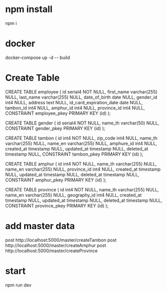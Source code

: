 <!-- npm init
npm init -y
npm i express body-parser cors
npm i @types/express typescript ts-node-dev rimraf --save-dev
npx tsc --init
npm install pg dotenv -->
# npm install
npm i

# docker
docker-compose up -d -- build

# Create Table
CREATE TABLE employee (
	id serial4 NOT NULL,
	first_name varchar(255) NULL,
	last_name varchar(255) NULL,
	date_of_birth date NULL,
	gender_id int4 NULL,
	address text NULL,
	id_card_expiration_date date NULL,
	tambon_id int4 NULL,
	amphur_id int4 NULL,
	province_id int4 NULL,
	CONSTRAINT employee_pkey PRIMARY KEY (id)
);

CREATE TABLE gender (
	id serial4 NOT NULL,
	name_th varchar(50) NULL,
	CONSTRAINT gender_pkey PRIMARY KEY (id)
);

CREATE TABLE tambon (
	id int4 NOT NULL,
	zip_code int4 NULL,
	name_th varchar(255) NULL,
	name_en varchar(255) NULL,
	amphure_id int4 NULL,
	created_at timestamp NULL,
	updated_at timestamp NULL,
	deleted_at timestamp NULL,
	CONSTRAINT tambon_pkey PRIMARY KEY (id)
);

CREATE TABLE amphur (
	id int4 NOT NULL,
	name_th varchar(255) NULL,
	name_en varchar(255) NULL,
	province_id int4 NULL,
	created_at timestamp NULL,
	updated_at timestamp NULL,
	deleted_at timestamp NULL,
	CONSTRAINT amphur_pkey PRIMARY KEY (id)
);

CREATE TABLE province (
	id int4 NOT NULL,
	name_th varchar(255) NULL,
	name_en varchar(255) NULL,
	geography_id int4 NULL,
	created_at timestamp NULL,
	updated_at timestamp NULL,
	deleted_at timestamp NULL,
	CONSTRAINT province_pkey PRIMARY KEY (id)
);

# add master data
post http://localhost:5000/master/createTambon
post http://localhost:5000/master/createAmphur
post http://localhost:5000/master/createProvince

# start
npm run dev
